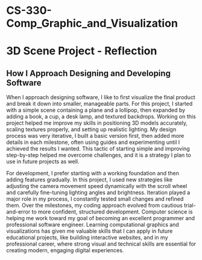 # CS-330-Comp_Graphic_and_Visualization

# 3D Scene Project - Reflection

## How I Approach Designing and Developing Software

When I approach designing software, I like to first visualize the final product and break it down into smaller, manageable parts. For this project, I started with a simple scene containing a plane and a lollipop, then expanded by adding a book, a cup, a desk lamp, and textured backdrops. Working on this project helped me improve my skills in positioning 3D models accurately, scaling textures properly, and setting up realistic lighting. My design process was very iterative, I built a basic version first, then added more details in each milestone, often using guides and experimenting until I achieved the results I wanted. This tactic of starting simple and improving step-by-step helped me overcome challenges, and it is a strategy I plan to use in future projects as well.

For development, I prefer starting with a working foundation and then adding features gradually. In this project, I used new strategies like adjusting the camera movement speed dynamically with the scroll wheel and carefully fine-tuning lighting angles and brightness. Iteration played a major role in my process, I constantly tested small changes and refined them. Over the milestones, my coding approach evolved from cautious trial-and-error to more confident, structured development. Computer science is helping me work toward my goal of becoming an excellent programmer and professional software engineer. Learning computational graphics and visualizations has given me valuable skills that I can apply in future educational projects, like building interactive websites, and in my professional career, where strong visual and technical skills are essential for creating modern, engaging digital experiences.
